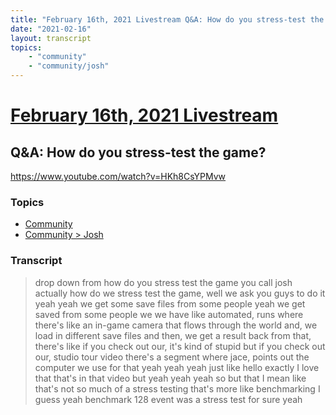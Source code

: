 ```yaml
---
title: "February 16th, 2021 Livestream Q&A: How do you stress-test the game?"
date: "2021-02-16"
layout: transcript
topics:
    - "community"
    - "community/josh"
---
```

# [February 16th, 2021 Livestream](../2021-02-16.md)
## Q&A: How do you stress-test the game?
https://www.youtube.com/watch?v=HKh8CsYPMvw

### Topics
* [Community](../topics/community.md)
* [Community > Josh](../topics/community/josh.md)

### Transcript

> drop down from how do you stress test the game you call josh actually how do we stress test the game, well we ask you guys to do it yeah yeah we get some save files from some people yeah we get saved from some people we we have like automated, runs where there's like an in-game camera that flows through the world and, we load in different save files and then, we get a result back from that, there's like if you check out our, it's kind of stupid but if you check out our, studio tour video there's a segment where jace, points out the computer we use for that yeah yeah yeah just like hello exactly I love that that's in that video but yeah yeah yeah so but that I mean like that's not so much of a stress testing that's more like benchmarking I guess yeah benchmark 128 event was a stress test for sure yeah
